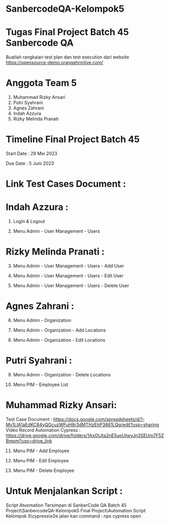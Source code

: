 # SanbercodeQA-Kelompok5
Tugas Final Project Batch 45 Sanbercode QA 
==================================================

Buatlah rangkaian test plan dan test execution dari website https://opensource-demo.orangehrmlive.com/ 

Anggota Team 5
==================================================
1. Muhammad Rizky Ansari
2. Putri Syahrani
3. Agnes Zahrani
4. Indah Azzura
5. Rizky Melinda Pranati

Timeline Final Project Batch 45
==================================================
Start Date : 29 Mei 2023

Due Date : 5 Juni 2023

Link Test Cases Document  :
==================================================
Indah Azzura :
==================================================
1. Login & Logout 

2. Menu Admin - User Management - Users 

Rizky Melinda Pranati :
==================================================
3. Menu Admin - User Management - Users - Add User 

4. Menu Admin - User Management - Users - Edit User

5. Menu Admin - User Management - Users - Delete User

Agnes Zahrani :
==================================================
6. Menu Admin - Organization

7. Menu Admin - Organization - Add Locations

8. Menu Admin - Organization - Edit Locations

Putri Syahrani :
==================================================
9. Menu Admin - Organization - Delete Locations

10. Menu PIM - Employee List

Muhammad Rizky Ansari:
==================================================
Test Case Document : https://docs.google.com/spreadsheets/d/1-My1LIA1aEdKC84yQGcuzWFuH8r3dMTHzEhP3861LQg/edit?usp=sharing
Video Record Automation Cypress : https://drive.google.com/drive/folders/1AxOtJta2nE5uoUtwyJn3SEUm7F5ZBmpm?usp=drive_link

11. Menu PIM - Add Employee

12. Menu PIM - Edit Employee

13. Menu PIM - Delete Employee
    
Untuk Menjalankan Script :
===================================================
Script Atuomation Tersimpan di SanberCode QA Batch 45 Project\SanbercodeQA-Kelompok5 Final Project\Automation Script Kelompok 5\cypress\e2e
jalan kan command : npx cypress open
